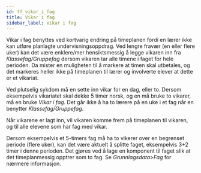 ```yaml
---
id: tf_vikar_i_fag
title: Vikar i fag
sidebar_label: Vikar i fag
---
```

Vikar i fag benyttes ved kortvarig endring på timeplanen fordi en lærer ikke kan utføre planlagte undervisningsoppdrag. Ved lengre fravær (en eller flere uker) kan det være enklere/mer hensiktsmessig å legge vikaren inn fra _Klassefag/Gruppefag_ dersom vikaren tar alle timene i faget for hele perioden. Da mister en muligheten til å markere at timen skal utbetales, og det markeres heller ikke på timeplanen til lærer og involverte elever at dette er et vikariat.

Ved plutselig sykdom må en sette inn vikar for en dag, eller to. Dersom eksempelvis vikariatet skal dekke 5 timer norsk, og en må bruke to vikarer, må en bruke _Vikar i fag_. Det går ikke å ha to lærere på en uke i et fag når en benytter _Klassefag/Gruppefag_.

Når vikarene er lagt inn, vil vikaren komme frem på timeplanen til vikaren, og til alle elevene som har fag med vikar.

Dersom eksempelvis et 5-timers fag må ha to vikerer over en begrenset periode (flere uker), kan det være aktuelt å splitte faget, eksempelvis 3+2 timer i denne perioden. Det gjøres ved å lage en komponent til faget slik at det timeplanmessig opptrer som to fag. Se _Grunnlagsdata>Fag_ for nærmere informasjon.

